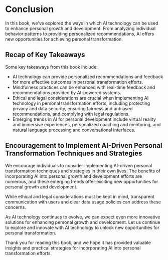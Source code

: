# Conclusion

In this book, we've explored the ways in which AI technology can be used to enhance personal growth and development. From analyzing individual behavior patterns to providing personalized recommendations, AI offers new opportunities for achieving personal transformation.

Recap of Key Takeaways
----------------------

Some key takeaways from this book include:

* AI technology can provide personalized recommendations and feedback for more effective outcomes in personal transformation efforts.
* Mindfulness practices can be enhanced with real-time feedback and recommendations provided by AI-powered systems.
* Ethical and legal considerations are crucial when implementing AI technology in personal transformation efforts, including protecting privacy and data security, ensuring fairness and unbiased recommendations, and complying with legal regulations.
* Emerging trends in AI for personal development include virtual reality and immersive experiences, personalized coaching and mentoring, and natural language processing and conversational interfaces.

Encouragement to Implement AI-Driven Personal Transformation Techniques and Strategies
--------------------------------------------------------------------------------------

We encourage individuals to consider implementing AI-driven personal transformation techniques and strategies in their own lives. The benefits of incorporating AI into personal growth and development efforts are numerous, and these emerging trends offer exciting new opportunities for personal growth and development.

While ethical and legal considerations must be kept in mind, transparent communication with users and clear data usage policies can address these concerns.

As AI technology continues to evolve, we can expect even more innovative solutions for enhancing personal growth and development. Let us continue to explore and innovate with AI technology to unlock new opportunities for personal transformation.

Thank you for reading this book, and we hope it has provided valuable insights and practical strategies for incorporating AI into personal transformation efforts.
